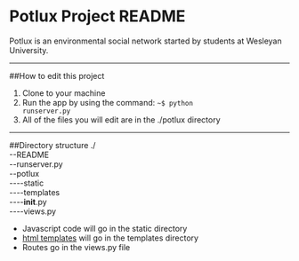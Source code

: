 Potlux Project README
====================

Potlux is an environmental social network started by students at Wesleyan University.

------------------------
##How to edit this project
1. Clone to your machine
2. Run the app by using the command: <code>~$ python runserver.py</code>
3. All of the files you will edit are in the ./potlux directory

-----------------------	
##Directory structure 
./  
--README  
--runserver.py  
--potlux  
----static  
----templates  
----__init__.py  
----views.py  

* Javascript code will go in the static directory
* [html templates](http://flask.pocoo.org/docs/0.10/tutorial/templates/) will go in the templates directory
* Routes go in the views.py file